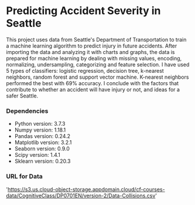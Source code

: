 # Predicting Accident Severity in Seattle

This project uses data from Seattle's Department of Transportation to train a machine learning algorithm to predict injury in future accidents. After importing the data and analyzing it with charts and graphs, the data is prepared for machine learning by dealing with missing values, encoding, normalizing, undersampling, categorizing and feature selection. I have used 5 types of classifiers: logistic regression, decision tree, k-nearest neighbors, random forest and support vector machine. K-nearest neighbors performed the best with 69% accuracy. I conclude with the factors that contribute to whether an accident will have injury or not, and ideas for a safer Seattle.

### Dependencies
* Python version: 3.7.3
* Numpy version: 1.18.1
* Pandas version: 0.24.2
* Matplotlib version: 3.2.1
* Seaborn version: 0.9.0
* Scipy version: 1.4.1
* Sklearn version: 0.20.3

### URL for Data

'https://s3.us.cloud-object-storage.appdomain.cloud/cf-courses-data/CognitiveClass/DP0701EN/version-2/Data-Collisions.csv'
